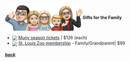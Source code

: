<img src="assets/images/family.png" align="center" width="256" >**Gifts for the Family**

- <a href="https://muny.org/product/season-ticket-gift-card/"><img src="https://muny.org/wp-content/uploads/2023/11/2023_merch-29.jpg" align="center" width="64" ></a> [Muny season tickets](https://muny.org/product/season-ticket-gift-card/) |
  $126 (each)
- <a href="https://stlzoo.org/membership"><img src="https://optimise2.assets-servd.host/maniacal-finch/production/site/Signage-KRFrey-3-1.jpg?w=2690&auto=compress%2Cformat&fit=crop&dm=1670270105&s=d775dcaed332c6850c9dedc916e8d6d9" align="center" width="64" ></a> [St. Louis Zoo membership](https://stlzoo.org/membership) - Family/Grandparent| $99

<!--
<a href="link"><img src="imagelink" align="center" width="64" ></a> [ItemName](link) |
$price
-->

##### [back](readme.md)
